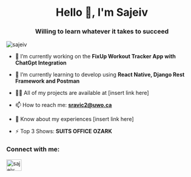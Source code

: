 
<!--
**Sajeiv/Sajeiv** is a ✨ _special_ ✨ repository because its `README.md` (this file) appears on your GitHub profile.

Here are some ideas to get you started:

- 🔭 I’m currently working on ...
- 🌱 I’m currently learning ...
- 👯 I’m looking to collaborate on ...
- 🤔 I’m looking for help with ...
- 💬 Ask me about ...
- 📫 How to reach me: ...
- 😄 Pronouns: ...
- ⚡ Fun fact: ...
-->

<h1 align="center">Hello 👋, I'm Sajeiv</h1>
<h3 align="center">Willing to learn whatever it takes to succeed</h3>

<p align="left"> <img src="https://komarev.com/ghpvc/?username=sajeiv&label=Profile%20views&color=0e75b6&style=flat" alt="sajeiv" /> </p>

- 🔭 I’m currently working on the **FixUp Workout Tracker App with ChatGpt Integration**

- 🌱 I’m currently learning to develop using **React Native, Django Rest Framework and Postman**

- 👨‍💻 All of my projects are available at [insert link here]

- 📫 How to reach me: **sravic2@uwo.ca**

- 📄 Know about my experiences [insert link here]

- ⚡ Top 3 Shows: **SUITS OFFICE OZARK**

<h3 align="left">Connect with me:</h3>
<p align="left">
<a href="https://linkedin.com/in/sajeiv" target="blank"><img align="center" src="https://static-00.iconduck.com/assets.00/linkedin-icon-1024x1024-net2o24e.png" alt="sajeiv" height="30" width="40" /></a>
<!-- <a href="https://www.leetcode.com/sajeiv" target="blank"><img align="center" src="" alt="sajeiv" height="30" width="40" /></a> -->
</p>
